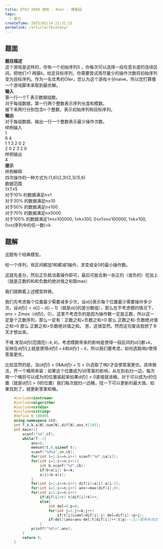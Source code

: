 ```yaml
---
title: DTOJ 3999 游戏 - Roor - 博客园
tags:
  - 差分
createTime: 2025/02/14 21:31:15
permalink: /article/fku1o3uy/
---
```

## 题面
**题目描述**  
这个游戏是这样的，你有一个初始序列S ，你每次可以选择一段任意长度的连续区间，把他们+1
再膜k，给定目标序列，你需要尝试用尽量少的操作次数将初始序列变为目标序列。作为一名优秀的OIer，您认为这个游戏十分naive，所以您打算撸一个游戏脚本来取到最优解。  
**输入**  
第一行一个T 表示数据组数。  
对于每组数据，第一行两个整数表示序列长度和模数。  
接下来两行分别包含n 个整数，表示初始序列和目标序列。  
**输出**  
对于每组数据，输出一行一个整数表示最少操作次数。  
样例输入  
1  
6 4  
1 1 3 2 0 2  
2 0 2 3 2 0  
样例输出  
4  
**提示**  
样例解释  
四次操作的一种方式为:(1,6)(2,3)(2,3)(5,6)  
数据范围  
1≤T≤5  
对于10% 的数据满足n≤1  
对于30% 的数据满足n≤10  
对于50% 的数据满足n≤100  
对于70% 的数据满足n≤5000  
对于100% 的数据满足1≤n≤100000, 1≤k≤100, 0≤x1≤n≤100000, 1≤k≤100, 0≤x(序列中的任一数)<k

## 题解

这题有个经典模型。

给一个序列，有区间都加1和都减1操作，求变成全0的最小操作数。

这就先差分，然后正负抵消着操作即可，最后可能会剩一些正的（或负的）在加上（就是正数的和和负数的绝对值之和取max）

我们就朝着上述模型转换。

我们先考虑每个位置最少需要减多少次，设$a[i]$表示每个位置最少需要操作多少次，设$dif[i]=a[i]-a[i-1]$（就是$a[i]$的差分数组），那么在不考虑模的情况下，$ans=Σmax（dif[i]，0）$。这里不考虑负的是因为操作数一定是正数，所以这一定是个正数序列，那么一定有：正数之和+负数之和>0
那么 正数之和-负数绝对值之和>0 那么 正数之和>负数绝对值之和。  恩，这很显然。然而这句废话我想了半天才想出来。

不难
发现$dif[i]$范围在$(-k,k)$，考虑模数带来的影响是使得一段区间的$a[i]$都$+k$，反映在$dif[i]$上就是使得$dif[l]+k$和$dif[r]-k$，所以我们要考虑，如何选取$l$和$r$使得答案更优。

比较显然的是，当$(dif[l]<0$&&$dif[r+1]>0)$选取了$l$和$r$才会使答案更优。具体做法，开一个桶用来装：如果这个位置成为$l$对答案的影响，从左到右扫一边，每次用一个桶将可以成为$l$的位置装起来如果$dif[i]<0$直接就进桶，对于可以成为$r$的位置（就是$dif[i]>0$的位置）我们每次就扫一边桶，找一下可以更新的最大值，如果找到了，就更新答案和桶。


```c++
    #include<iostream>
    #include<algorithm>
    #include<cstdio>
    #include<cstring>
    #define N 100005
    using namespace std;
    int T,n,k,a[N],num[N],dif[N],ans,t[105];
    int main(){
        scanf("%d",&T);
        while(T--){
            ans=0;
            memset(t,0,sizeof t);
            scanf("%d%d",&n,&k);
            for(int i=1;i<=n;i++) scanf("%d",&a[i]);
            for(int i=1;i<=n;i++){
                int b;scanf("%d",&b);
                if(b<a[i]) b+=k;
                a[i]=b-a[i];
            }
            for(int i=1;i<=n;i++) dif[i]=a[i]-a[i-1];
            for(int i=1;i<=n;i++) ans+=max(dif[i],0);
            for(int i=1;i<=n;i++)
                if(dif[i]<0) t[dif[i]+k]++;
                else{
                    int del=0,p=0;
                    for(int j=1;j<=k;j++)
                        if(t[j]&&del<dif[i]-j) del=dif[i]-(p=j);
                    if(del){ans=ans-del;t[dif[i]]++;t[p]--;}//要再考虑这个i这个位置成为之后的位置的l
                }
            printf("%d\n",ans);
        }
        return 0;
    }
```
